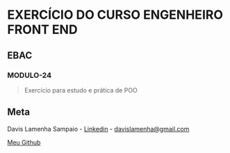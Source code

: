 # EXERCÍCIO DO CURSO ENGENHEIRO FRONT END

## EBAC

### MODULO-24

> Exercício para estudo e prática de POO

## Meta

Davis Lamenha Sampaio - [Linkedin](https://www.linkedin.com/in/davislamenha/) - davislamenha@gmail.com

[Meu Github](https://github.com/davislamenha)
